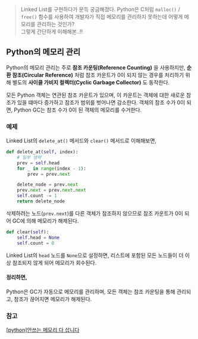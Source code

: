 > Linked List를 구현하다가 문득 궁금해졌다. Python은 C처럼 `malloc()` / `free()` 함수를 사용하여 개발자가 직접 메모리를 관리하지 못하는데 어떻게 메모리를 관리하는 것인가?
> <br>그렇게 간단하게 이해해본..!!
> 

## Python의 메모리 관리

Python의 메모리 관리는 주로 **참조 카운팅(Reference Counting)** 을 사용하지만,
**순환 참조(Circular Reference)** 처럼 참조 카운트가 0이 되지 않는 경우를 처리하기 위해 별도의 **사이클 가비지 컬렉터(Cyclic Garbage Collector)** 도 동작한다.

모든 Python 객체는 연관된 참조 카운트가 있으며, 이 카운트는 객체에 대한 새로운 참조가 있을 떄마다 증가하고 참조가 범위를 벗어나면 감소한다. 객체의 참조 수가 0이 되면, Python GC는 참조 수가 0이 된 객체의 메모리를 수거한다.

### 예제

Linked List의 `delete_at()` 메서드와 `clear()` 메서드로 이해해보면, 

```python
def delete_at(self, index):
	# 일부 생략
	prev = self.head
	for _ in range(index - 1):
		prev = prev.next

	delete_node = prev.next
	prev.next = prev.next.next
	self.count -= 1
	return delete_node
```

삭제하려는 노드(`prev.next`)를 다른 객체가 참조하지 않으므로 참조 카운트가 0이 되어 GC에 의해 메모리가 해제된다.

```python
def clear(self):
	self.head = None
	self.count = 0
```
Linked List의 `head` 노드를 `None`으로 설정하면, 리스트에 포함된 모든 노드들이 더 이상 참조되지 않게 되어 메모리가 회수된다.

#### 정리하면,
Python은 GC가 자동으로 메모리를 관리하며, 모든 객체는 참조 카운팅을 통해 관리되고, 참조가 끊어지면 메모리가 해제된다.

### 참고
[[python]안쓰는 메모리 다 삽니다](https://tolerblanc.github.io/python/memory-management/#is-vs-)